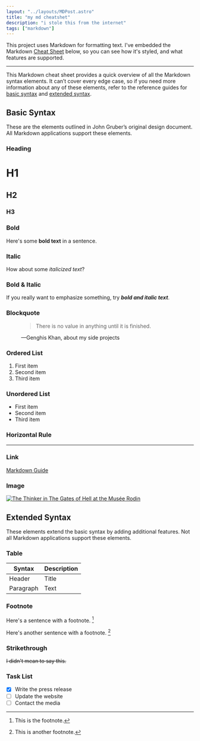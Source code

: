 ```yaml
---
layout: "../layouts/MDPost.astro"
title: "my md cheatshet"
description: "i stole this from the internet"
tags: ["markdown"]
---
```


This project uses Markdown for formatting text. I've embedded the Markdown
[Cheat Sheet] below, so you can see how it's styled, and what features are
supported.

[cheat sheet]: https://www.markdownguide.org/cheat-sheet/.

---

This Markdown cheat sheet provides a quick overview of all the Markdown syntax
elements. It can’t cover every edge case, so if you need more information about
any of these elements, refer to the reference guides for
[basic syntax](https://www.markdownguide.org/basic-syntax) and
[extended syntax](https://www.markdownguide.org/extended-syntax).

## Basic Syntax

These are the elements outlined in John Gruber’s original design document. All
Markdown applications support these elements.

### Heading

# H1

## H2

### H3

### Bold

Here's some **bold text** in a sentence.

### Italic

How about some _italicized text_?

### Bold & Italic

If you really want to emphasize something, try **_bold and italic text_**.

### Blockquote

<figure>

> There is no value in anything until it is finished.

<figcaption>
  —Genghis Khan, about my side projects
</figcaption>
</figure>

### Ordered List

1. First item
2. Second item
3. Third item

### Unordered List

- First item
- Second item
- Third item

### Horizontal Rule

---

### Link

[Markdown Guide](https://www.markdownguide.org)

### Image

[![The Thinker in The Gates of Hell at the Musée Rodin](https://upload.wikimedia.org/wikipedia/commons/9/96/Le_penseur_de_la_Porte_de_lEnfer_%28mus%C3%A9e_Rodin%29_%284528252054%29.jpg)](<https://commons.wikimedia.org/wiki/File:Le_penseur_de_la_Porte_de_lEnfer_(mus%C3%A9e_Rodin)_(4528252054).jpg>)

## Extended Syntax

These elements extend the basic syntax by adding additional features. Not all
Markdown applications support these elements.

### Table

| Syntax    | Description |
| --------- | ----------- |
| Header    | Title       |
| Paragraph | Text        |

### Footnote

Here's a sentence with a footnote. [^1]

Here's another sentence with a footnote. [^2]

[^1]: This is the footnote.
[^2]: This is another footnote.

### Strikethrough

~~I didn't mean to say this.~~

### Task List

- [x] Write the press release
- [ ] Update the website
- [ ] Contact the media
